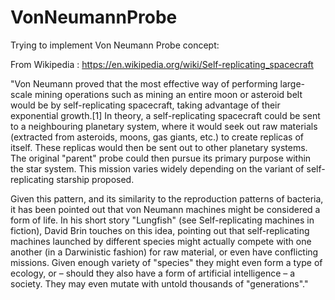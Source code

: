 # VonNeumannProbe
Trying to implement Von Neumann Probe concept:

From Wikipedia : https://en.wikipedia.org/wiki/Self-replicating_spacecraft

  "Von Neumann proved that the most effective way of performing large-scale mining operations such as mining an entire moon or asteroid belt would be by self-replicating spacecraft, taking advantage of their exponential growth.[1] In theory, a self-replicating spacecraft could be sent to a neighbouring planetary system, where it would seek out raw materials (extracted from asteroids, moons, gas giants, etc.) to create replicas of itself. These replicas would then be sent out to other planetary systems. The original "parent" probe could then pursue its primary purpose within the star system. This mission varies widely depending on the variant of self-replicating starship proposed.

Given this pattern, and its similarity to the reproduction patterns of bacteria, it has been pointed out that von Neumann machines might be considered a form of life. In his short story "Lungfish" (see Self-replicating machines in fiction), David Brin touches on this idea, pointing out that self-replicating machines launched by different species might actually compete with one another (in a Darwinistic fashion) for raw material, or even have conflicting missions. Given enough variety of "species" they might even form a type of ecology, or – should they also have a form of artificial intelligence – a society. They may even mutate with untold thousands of "generations"."
